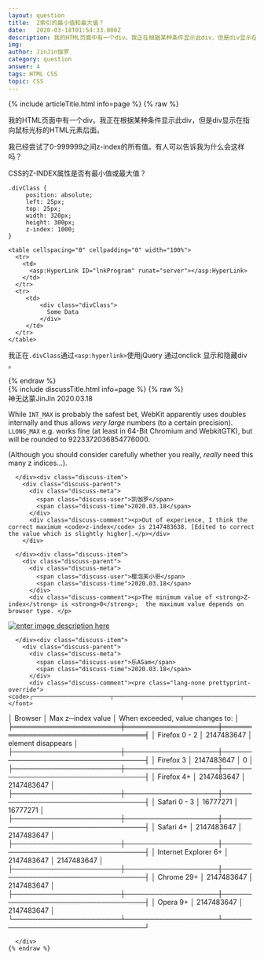 ```yaml
---
layout: question
title:  Z索引的最小值和最大值？
date:   2020-03-18T01:54:33.000Z
description: 我的HTML页面中有一个div。我正在根据某种条件显示此div，但是div显示在指向鼠标光标的HTML元素后面。我已经尝试了0-999999之间z-i...
img: 
author: JinJin伽罗
category: question
answer: 4
tags: HTML CSS
topic: CSS
---
```

<div class="article-root">
  <div class="article">
    {% include articleTitle.html info=page %}
    {% raw %}
    <div class="article-content"><p><font style="vertical-align: inherit;"><font style="vertical-align: inherit;">我的HTML页面中有一个div。</font><font style="vertical-align: inherit;">我正在根据某种条件显示此div，但是div显示在指向鼠标光标的HTML元素后面。</font></font></p>

<p><font style="vertical-align: inherit;"><font style="vertical-align: inherit;">我已经尝试了0-999999之间z-index的所有值。有人可以告诉我为什么会这样吗？</font></font></p>

<p><font style="vertical-align: inherit;"><font style="vertical-align: inherit;">CSS的Z-INDEX属性是否有最小值或最大值？</font></font></p>

<p></p><div class="snippet" data-lang="js" data-hide="false" data-console="true" data-babel="false">
<div class="snippet-code">
<pre class="snippet-code-css lang-css prettyprint-override"><code>.divClass {<font></font>
     position: absolute; <font></font>
     left: 25px; <font></font>
     top: 25px; <font></font>
     width: 320px;<font></font>
     height: 300px; <font></font>
     z-index: 1000; <font></font>
}</code></pre>
<pre class="snippet-code-html lang-html prettyprint-override"><code>&lt;table cellspacing="0" cellpadding="0" width="100%"&gt;<font></font>
  &lt;tr&gt;<font></font>
    &lt;td&gt;<font></font>
      &lt;asp:HyperLink ID="lnkProgram" runat="server"&gt;&lt;/asp:HyperLink&gt;<font></font>
    &lt;/td&gt;<font></font>
  &lt;/tr&gt;<font></font>
  &lt;tr&gt;<font></font>
     &lt;td&gt;<font></font>
         &lt;div class="divClass"&gt;<font></font>
           Some Data<font></font>
         &lt;/div&gt;<font></font>
     &lt;/td&gt;<font></font>
  &lt;/tr&gt; <font></font>
&lt;/table&gt;</code></pre>
</div>
</div>
<p></p>

<p><font style="vertical-align: inherit;"><font style="vertical-align: inherit;">我正在</font></font><code>.divClass</code><font style="vertical-align: inherit;"><font style="vertical-align: inherit;">通过</font></font><code>&lt;asp:hyperlink&gt;</code><font style="vertical-align: inherit;"><font style="vertical-align: inherit;">使用jQuery </font><font style="vertical-align: inherit;">通过onclick </font><font style="vertical-align: inherit;">显示和隐藏div </font><font style="vertical-align: inherit;">。</font></font></p></div>
    {% endraw %}
  </div>

  <div class="discuss-wrapper">
    {% include discussTitle.html info=page %}
    {% raw %}
    <div class="discuss-item">
        <div class="discuss-parent">
          <div class="discuss-meta">
            <span class="discuss-user">神无达蒙JinJin</span>
            <span class="discuss-time">2020.03.18</span>
          </div>
          <div class="discuss-comment"><p>While <code>INT_MAX</code> is probably the safest bet, WebKit apparently uses doubles internally and thus allows <em>very large</em> numbers (to a certain precision). <code>LLONG_MAX</code> e.g. works fine (at least in 64-Bit Chromium and WebkitGTK), but will be rounded to 9223372036854776000.</p>

<p>(Although you should consider carefully whether you really, <em>really</em> need this many z indices…).</p></div>
        </div>
        
      </div><div class="discuss-item">
        <div class="discuss-parent">
          <div class="discuss-meta">
            <span class="discuss-user">凯伽罗</span>
            <span class="discuss-time">2020.03.18</span>
          </div>
          <div class="discuss-comment"><p>Out of experience, I think the correct maximum <code>z-index</code> is 2147483638. [Edited to correct the value which is slightly higher].</p></div>
        </div>
        
      </div><div class="discuss-item">
        <div class="discuss-parent">
          <div class="discuss-meta">
            <span class="discuss-user">樱泡芙小哥</span>
            <span class="discuss-time">2020.03.18</span>
          </div>
          <div class="discuss-comment"><p>The minimum value of <strong>Z-index</strong> is <strong>0</strong>;  the maximum value depends on browser type. </p>

<p><a href="https://i.stack.imgur.com/KpEPS.jpg" rel="noreferrer"><img src="https://i.stack.imgur.com/KpEPS.jpg" alt="enter image description here"></a></p></div>
        </div>
        
      </div><div class="discuss-item">
        <div class="discuss-parent">
          <div class="discuss-meta">
            <span class="discuss-user">乐ASam</span>
            <span class="discuss-time">2020.03.18</span>
          </div>
          <div class="discuss-comment"><pre class="lang-none prettyprint-override"><code>┌──────────────────────┬───────────────────┬──────────────────────────────────┐<font></font>
│ Browser              │ Max z─index value │ When exceeded, value changes to: │<font></font>
╞══════════════════════╪═══════════════════╪══════════════════════════════════╡<font></font>
│ Firefox 0 - 2        │ 2147483647        │ element disappears               │<font></font>
├──────────────────────┼───────────────────┼──────────────────────────────────┤<font></font>
│ Firefox 3            │ 2147483647        │ 0                                │<font></font>
├──────────────────────┼───────────────────┼──────────────────────────────────┤<font></font>
│ Firefox 4+           │ 2147483647        │ 2147483647                       │<font></font>
├──────────────────────┼───────────────────┼──────────────────────────────────┤<font></font>
│ Safari 0 - 3         │ 16777271          │ 16777271                         │<font></font>
├──────────────────────┼───────────────────┼──────────────────────────────────┤<font></font>
│ Safari 4+            │ 2147483647        │ 2147483647                       │<font></font>
├──────────────────────┼───────────────────┼──────────────────────────────────┤<font></font>
│ Internet Explorer 6+ │ 2147483647        │ 2147483647                       │<font></font>
├──────────────────────┼───────────────────┼──────────────────────────────────┤<font></font>
│ Chrome 29+           │ 2147483647        │ 2147483647                       │<font></font>
├──────────────────────┼───────────────────┼──────────────────────────────────┤<font></font>
│ Opera 9+             │ 2147483647        │ 2147483647                       │<font></font>
└──────────────────────┴───────────────────┴──────────────────────────────────┘<font></font>
</code></pre></div>
        </div>
        
      </div>
    {% endraw %}
  </div>
<div>
